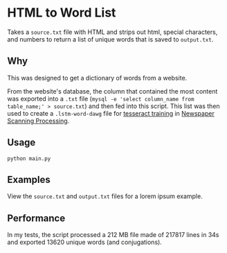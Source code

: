 # HTML to Word List

Takes a `source.txt` file with HTML and strips out html, special characters, and numbers to return a list of unique words that is saved to `output.txt`.

## Why

This was designed to get a dictionary of words from a website.

From the website's database, the column that contained the most content was exported into a `.txt` file (`mysql -e 'select column_name from table_name;' > source.txt`) and then fed into this script. This list was then used to create a `.lstm-word-dawg` file for [tesseract training](https://tesseract-ocr.github.io/tessdoc/tess4/TrainingTesseract-4.00.html) in [Newspaper Scanning Processing](https://github.com/cballenar/enhance-newspaper-scanned-page-via-pil).

## Usage

```
python main.py
```

## Examples

View the `source.txt` and `output.txt` files for a lorem ipsum example.

## Performance

In my tests, the script processed a 212 MB file made of 217817 lines in 34s and exported 13620 unique words (and conjugations).
